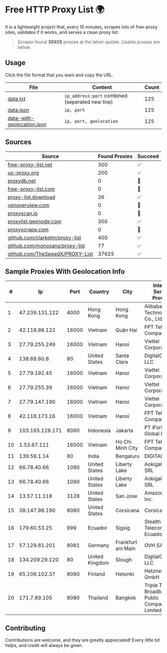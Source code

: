 
# Free HTTP Proxy List 🌍

It is a lightweight project that, every 10 minutes, scrapes lots of free-proxy sites, validates if it works, and serves a clean proxy list.


> Scraper found **38928** proxies at the latest update. Usable proxies are below.

## Usage

Click the file format that you want and copy the URL.


|File|Content|Count|
|----|-------|-----|
|[data.txt](https://raw.githubusercontent.com/themiralay/Proxy-List-World/master/data.txt)|`ip_address:port` combined (seperated new line)|125|
|[data.json](https://raw.githubusercontent.com/themiralay/Proxy-List-World/master/data.json)|`ip, port`|125|
|[data-with-geolocation.json](https://raw.githubusercontent.com/themiralay/Proxy-List-World/master/data-with-geolocation.json)|`ip, port, geolocation`|125|

## Sources

|Source|Found Proxies|Succeed|
|------|-------------|-------|
|[free-proxy-list.net](https://free-proxy-list.net)|300|✅|
|[us-proxy.org](https://www.us-proxy.org)|200|✅|
|[proxydb.net](http://proxydb.net)|0|🚫|
|[free-proxy-list.com](https://free-proxy-list.com/?page=&port=&type%5B%5D=http&type%5B%5D=https&up_time=0&search=Search)|0|🚫|
|[proxy-list.download](https://www.proxy-list.download/HTTP)|26|✅|
|[vpnoverview.com](https://vpnoverview.com/privacy/anonymous-browsing/free-proxy-servers)|0|🚫|
|[proxyscan.io](https://www.proxyscan.io)|0|🚫|
|[proxylist.geonode.com](https://proxylist.geonode.com/api/proxy-list?limit=300&page=1&sort_by=lastChecked&sort_type=desc&protocols=http,https)|300|✅|
|[proxyscrape.com](https://api.proxyscrape.com/v2/?request=displayproxies&protocol=http&timeout=10000&country=all&ssl=all&anonymity=all)|0|🚫|
|[github.com/clarketm/proxy-list](https://raw.githubusercontent.com/clarketm/proxy-list/master/proxy-list-raw.txt)|400|✅|
|[github.com/monosans/proxy-list](https://raw.githubusercontent.com/monosans/proxy-list/main/proxies/http.txt)|77|✅|
|[github.com/TheSpeedX/PROXY-List](https://raw.githubusercontent.com/TheSpeedX/PROXY-List/master/http.txt)|37625|✅|


## Sample Proxies With Geolocation Info

|#|Ip|Port|Country|City|Internet Service Provider|
|-|--|----|-------|----|-------------------------|
|1|47.239.131.122|4000|Hong Kong|Hong Kong|Alibaba (US) Technology Co., Ltd.|
|2|42.119.98.122|16000|Vietnam|Quận Hai|FPT Telecom Company|
|3|27.79.255.249|16000|Vietnam|Hanoi|Viettel Corporation|
|4|138.68.60.8|80|United States|Santa Clara|DigitalOcean, LLC|
|5|27.79.192.45|16000|Vietnam|Hanoi|Viettel Corporation|
|6|27.79.255.39|16000|Vietnam|Hanoi|Viettel Corporation|
|7|27.79.147.190|16000|Vietnam|Hanoi|Viettel Corporation|
|8|42.118.173.16|16000|Vietnam|Hanoi|FPT Telecom Company|
|9|103.165.128.171|8080|Indonesia|Jakarta|PT iForte Global Internet|
|10|1.53.67.111|16000|Vietnam|Ho Chi Minh City|FPT Telecom Company|
|11|139.59.1.14|80|India|Bengaluru|DIGITALOCEAN|
|12|66.78.40.66|1080|United States|Liberty Lake|Aokigahara SRL|
|13|66.78.40.66|1080|United States|Liberty Lake|Aokigahara SRL|
|14|13.57.11.118|3128|United States|San Jose|Amazon.com, Inc.|
|15|38.147.98.190|8080|United States|Corsicana|Corsicana ISD|
|16|179.60.53.25|999|Ecuador|Sigsig|Stealth Telecom del Ecuador|
|17|57.129.81.201|8081|Germany|Frankfurt am Main|OVH SAS|
|18|134.209.29.120|80|United Kingdom|Slough|DigitalOcean, LLC|
|19|65.109.102.37|8080|Finland|Helsinki|Hetzner Online GmbH|
|20|171.7.89.105|8080|Thailand|Bangkok|Triple T Broadband Public Company Limited|



## Contributing

Contributions are welcome, and they are greatly appreciated! Every
little bit helps, and credit will always be given.

